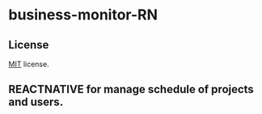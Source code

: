 # business-monitor-RN

## License

[MIT](LICENSE) license.

## REACTNATIVE for manage schedule of projects and users.  
